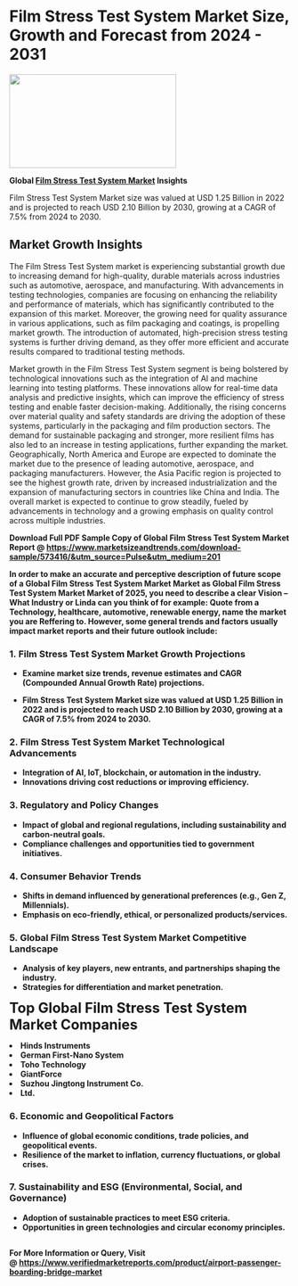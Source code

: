 <H1>Film Stress Test System Market Size, Growth and Forecast from 2024 - 2031</H1><img class="aligncenter size-medium wp-image-584254" src="https://thirdeyenews.in/wp-content/uploads/2024/09/Global-Market-Research-300x168.jpeg" alt="" width="300" height="168" /><p><strong>Global&nbsp;<a href="https://www.marketsizeandtrends.com/download-sample/573416/&amp;utm_source=Pulse&amp;utm_medium=201">Film Stress Test System Market</a> Insights</strong></p><p>Film Stress Test System Market size was valued at USD 1.25 Billion in 2022 and is projected to reach USD 2.10 Billion by 2030, growing at a CAGR of 7.5% from 2024 to 2030.</p><p><h2>Market Growth Insights</h2> <p>The Film Stress Test System market is experiencing substantial growth due to increasing demand for high-quality, durable materials across industries such as automotive, aerospace, and manufacturing. With advancements in testing technologies, companies are focusing on enhancing the reliability and performance of materials, which has significantly contributed to the expansion of this market. Moreover, the growing need for quality assurance in various applications, such as film packaging and coatings, is propelling market growth. The introduction of automated, high-precision stress testing systems is further driving demand, as they offer more efficient and accurate results compared to traditional testing methods.</p> <p><strong></strong></p> <p>Market growth in the Film Stress Test System segment is being bolstered by technological innovations such as the integration of AI and machine learning into testing platforms. These innovations allow for real-time data analysis and predictive insights, which can improve the efficiency of stress testing and enable faster decision-making. Additionally, the rising concerns over material quality and safety standards are driving the adoption of these systems, particularly in the packaging and film production sectors. The demand for sustainable packaging and stronger, more resilient films has also led to an increase in testing applications, further expanding the market. Geographically, North America and Europe are expected to dominate the market due to the presence of leading automotive, aerospace, and packaging manufacturers. However, the Asia Pacific region is projected to see the highest growth rate, driven by increased industrialization and the expansion of manufacturing sectors in countries like China and India. The overall market is expected to continue to grow steadily, fueled by advancements in technology and a growing emphasis on quality control across multiple industries.</p> <p><strong></p><p><span class=""><strong>Download Full PDF Sample Copy of Global Film Stress Test System Market Report</strong> @ <a href="https://www.marketsizeandtrends.com/download-sample/573416/&amp;utm_source=Pulse&amp;utm_medium=201" target="_blank">https://www.marketsizeandtrends.com/download-sample/573416/&amp;utm_source=Pulse&amp;utm_medium=201</a></span></p><p>In order to make an accurate and perceptive description of future scope of a Global&nbsp;Film Stress Test System Market Market as Global&nbsp;Film Stress Test System Market Market of 2025, you need to describe a clear Vision &ndash; What Industry or Linda can you think of for example: Quote from a Technology, healthcare, automotive, renewable energy, name the market you are Reffering to. However, some general trends and factors usually impact market reports and their future outlook include:</p><h3>1.&nbsp;<strong>Film Stress Test System Market Growth Projections</strong></h3><ul><li>Examine market size trends, revenue estimates and CAGR (Compounded Annual Growth Rate) projections.</li><li><p>Film Stress Test System Market size was valued at USD 1.25 Billion in 2022 and is projected to reach USD 2.10 Billion by 2030, growing at a CAGR of 7.5% from 2024 to 2030.</p></li></ul><h3>2.&nbsp;<strong>Film Stress Test System Market Technological Advancements</strong></h3><ul><li>Integration of AI, IoT, blockchain, or automation in the industry.</li><li>Innovations driving cost reductions or improving efficiency.</li></ul><h3>3.&nbsp;<strong>Regulatory and Policy Changes</strong></h3><ul><li>Impact of global and regional regulations, including sustainability and carbon-neutral goals.</li><li>Compliance challenges and opportunities tied to government initiatives.</li></ul><h3>4.&nbsp;<strong>Consumer Behavior Trends</strong></h3><ul><li>Shifts in demand influenced by generational preferences (e.g., Gen Z, Millennials).</li><li>Emphasis on eco-friendly, ethical, or personalized products/services.</li></ul><h3>5.&nbsp;<strong>Global Film Stress Test System Market Competitive Landscape</strong></h3><ul><li>Analysis of key players, new entrants, and partnerships shaping the industry.</li><li>Strategies for differentiation and market penetration.</li></ul><p data-pm-slice="1 1 []"><span style="color: inherit; font-family: inherit; font-size: 25px;">Top Global Film Stress Test System Market Companies</span></p><div class="" data-test-id=""><p><li>Hinds Instruments</li><li> German First-Nano System</li><li> Toho Technology</li><li> GiantForce</li><li> Suzhou Jingtong Instrument Co.</li><li> Ltd.</li></p></div><h3>6.&nbsp;<strong>Economic and Geopolitical Factors</strong></h3><ul><li>Influence of global economic conditions, trade policies, and geopolitical events.</li><li>Resilience of the market to inflation, currency fluctuations, or global crises.</li></ul><h3>7.&nbsp;<strong>Sustainability and ESG (Environmental, Social, and Governance)</strong></h3><ul><li>Adoption of sustainable practices to meet ESG criteria.</li><li>Opportunities in green technologies and circular economy principles.</li></ul><h2><strong style="font-size: 14px;">For More Information or Query, Visit @&nbsp;</strong><a style="background-color: #ffffff; font-size: 14px;" href="https://www.marketsizeandtrends.com/report/film-stress-test-system-market/" target="_blank">https://www.verifiedmarketreports.com/product/airport-passenger-boarding-bridge-market</a></h2>
